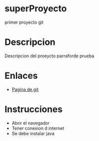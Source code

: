 # superProyecto
primer proyecto git


# Descripcion
Descripcion del proeycto parraforde prueba



# Enlaces
- [Pagina de git](https://github.com/)

# Instrucciones
- Abrir el navegador
- Tener conexion d internet
- Se debe instalar java
